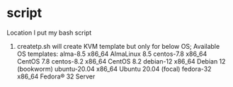 # script
Location I put my bash script

1. createtp.sh will create KVM template but only for below OS;
Available OS templates:
alma-8.5                 x86_64     AlmaLinux 8.5
centos-7.8               x86_64     CentOS 7.8
centos-8.2               x86_64     CentOS 8.2
debian-12                x86_64     Debian 12 (bookworm)
ubuntu-20.04             x86_64     Ubuntu 20.04 (focal)
fedora-32                x86_64     Fedora® 32 Server
